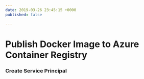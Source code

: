 ```yaml
---
date: 2019-03-26 23:45:15 +0000
published: false

---
```

# Publish Docker Image to Azure Container Registry

### Create Service Principal